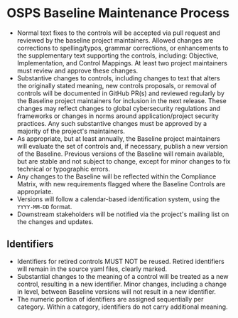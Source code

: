# OSPS Baseline Maintenance Process

* Normal text fixes to the controls will be accepted via pull request and reviewed by the baseline project maintainers.
Allowed changes are corrections to spelling/typos, grammar corrections, or enhancements to the supplementary text supporting the controls, including: Objective, Implementation, and Control Mappings.
At least two project maintainers must review and approve these changes.
* Substantive changes to controls, including changes to text that alters the originally stated meaning, new controls proposals, or removal of controls will be documented in GitHub PR(s) and reviewed regularly by the Baseline project maintainers for inclusion in the next release.
These changes may reflect changes to global cybersecurity regulations and frameworks or changes in norms around application/project security practices.
Any such substantive changes must be approved by a majority of the project's maintainers.
* As appropriate, but at least annually, the Baseline project maintainers will evaluate the set of controls and, if necessary, publish a new version of the Baseline.
Previous versions of the Baseline will remain available, but are stable and not subject to change, except for minor changes to fix technical or typographic errors.
* Any changes to the Baseline will be reflected within the Compliance Matrix, with new requirements flagged where the Baseline Controls are appropriate.
* Versions will follow a calendar-based identification system, using the `YYYY-MM-DD` format.
* Downstream stakeholders will be notified via the project's mailing list on the changes and updates.

## Identifiers

* Identifiers for retired controls MUST NOT be reused.
Retired identifiers will remain in the source yaml files, clearly marked.
* Substantial changes to the meaning of a control will be treated as a new control, resulting in a new identifier.
Minor changes, including a change in level, between Baseline versions will not result in a new identifier.
* The numeric portion of identifiers are assigned sequentially per category.
Within a category, identifiers do not carry additional meaning.

